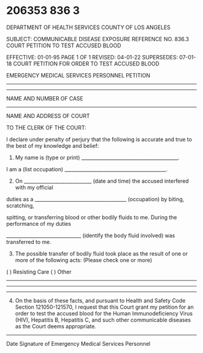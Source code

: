 # 206353 836 3

DEPARTMENT OF HEALTH SERVICES 
COUNTY OF LOS ANGELES  
 
SUBJECT: COMMUNICABLE DISEASE EXPOSURE REFERENCE NO. 836.3 
  COURT PETITION TO TEST ACCUSED BLOOD 
 
EFFECTIVE: 01-01-95   PAGE 1 OF 1 
REVISED: 04-01-22 
SUPERSEDES: 07-01-18 
COURT PETITION FOR ORDER TO TEST ACCUSED BLOOD 
 
EMERGENCY MEDICAL SERVICES PERSONNEL PETITION 
 
____________________________________ _______________________________ 
 
____________________________________ _______________________________ 
NAME AND NUMBER OF CASE 
____________________________________ 
         
NAME AND ADDRESS OF COURT 
 
 
TO THE CLERK OF THE COURT: 
 
I declare under penalty of perjury that the following is accurate and true to the best of my knowledge and 
belief: 
 
1. My name is (type or print) ________________________________________. 
 
I am a (list occupation) __________________________________________. 
 
2. On ____________________________ (date and time) the accused interfered with my official 
 
duties as a ______________________________________ (occupation) by biting, scratching,  
 
spitting, or transferring blood or other bodily fluids to me.  During the performance of my duties  
 
 _______________________________ (identify the body fluid involved) was transferred to me. 
 
3. The possible transfer of bodily fluid took place as the result of one or more of the following acts: 
(Please check one or more) 
 
 (    )  Resisting Care 
(    )  Other 
_____________________________________________________________________________ 
 
_____________________________________________________________________________ 
 
_____________________________________________________________________________ 
 
4. On the basis of these facts, and pursuant to Health and Safety Code Section 121050-121570, I 
request that this Court grant my petition for an order to test the accused blood for the Human 
Immunodeficiency Virus (HIV), Hepatitis B, Hepatitis C, and such other communicable diseases 
as the Court deems appropriate. 
 
 
___________________  ___________________________________________ 
 Date Signature of Emergency Medical Services Personnel
